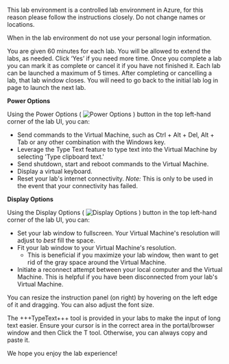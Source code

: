 This lab environment is a controlled lab environment in Azure, for this reason please follow the instructions closely. Do not change names or locations. 

When in the lab environment do not use your personal login information.

You are given 60 minutes for each lab. You will be allowed to extend the labs, as needed. Click ‘Yes’ if you need more time. Once you complete a lab you can mark it as complete or cancel it if you have not finished it. Each lab can be launched a maximum of 5 times. After completing or cancelling a lab, that lab window closes. You will need to go back to the initial lab log in page to launch the next lab.

**Power Options**

Using the Power Options ( ![Power Options](https://github.com/LODSContent/All-MOC/blob/master/MOC/GTL/images/PowerOptions.png?raw=true) ) button in the top left-hand corner of the lab UI, you can:
 - Send commands to the Virtual Machine, such as Ctrl + Alt + Del, Alt + Tab or any other combination with the Windows key.
 - Leverage the Type Text feature to type text into the Virtual Machine by selecting 'Type clipboard text.'
 - Send shutdown, start and reboot commands to the Virtual Machine.
 - Display a virtual keyboard.
 - Reset your lab's internet connectivity.
    *Note:* This is only to be used in the event that your connectivity has failed.
  
**Display Options**

Using the Display Options ( ![Display Options](https://github.com/LODSContent/All-MOC/blob/master/MOC/GTL/images/DisplayOptions.png?raw=true) ) button in the top left-hand corner of the lab UI, you can:
 - Set your lab window to fullscreen. Your Virtual Machine's resolution will adjust to *best* fill the space.
 - Fit your lab window to your Virtual Machine's resolution.
   - This is beneficial if you maximize your lab window, then want to get rid of the gray space around the Virtual Machine.
 - Initiate a reconnect attempt between your local computer and the Virtual Machine. This is helpful if you have been disconnected from your lab's Virtual Machine.

You can resize the instruction panel (on right) by hovering on the left edge of it and dragging. You can also adjust the font size.

The +++TypeText+++ tool is provided in your labs to make the input of long text easier. Ensure your cursor is in the correct area in the portal/browser window and then Click the T tool. Otherwise, you can always copy and paste it.

We hope you enjoy the lab experience!
